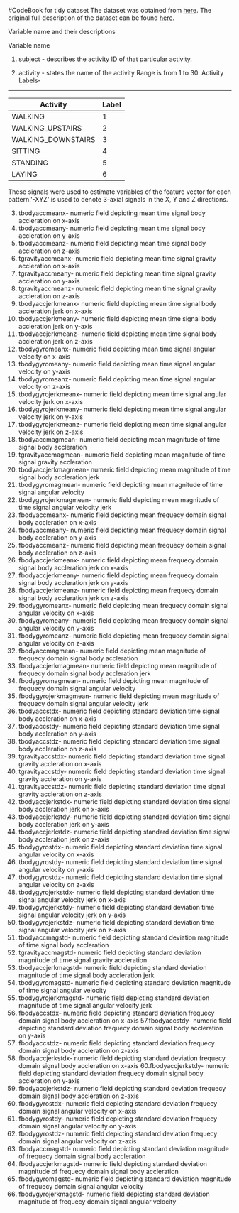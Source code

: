 #CodeBook for tidy dataset
The dataset was obtained from [here](https://d396qusza40orc.cloudfront.net/getdata%2Fprojectfiles%2FUCI%20HAR%20Dataset.zip).
The original full description of the dataset can be found [here](http://archive.ics.uci.edu/ml/datasets/Human+Activity+Recognition+Using+Smartphones).


Variable name and their descriptions


Variable name 
1. subject - describes the activity ID of that particular activity.


2. activity - 
states the name of the activity
Range is from 1 to 30.
Activity Labels-



------------------------------

Activity              | Label
----------------------|------
WALKING               | 1
WALKING_UPSTAIRS      | 2
WALKING_DOWNSTAIRS    | 3
SITTING               | 4
STANDING              | 5 
LAYING                | 6

These signals were used to estimate variables of the feature vector for each pattern.'-XYZ' is used to denote 3-axial signals in the X, Y and Z directions.

3. tbodyaccmeanx- numeric field depicting mean time signal body accleration on x-axis
4. tbodyaccmeany- numeric field depicting mean time signal body accleration on y-axis
5. tbodyaccmeanz- numeric field depicting mean time signal body accleration on z-axis
6. tgravityaccmeanx- numeric field depicting mean time signal gravity accleration on x-axis
7. tgravityaccmeany- numeric field depicting mean time signal gravity accleration on y-axis
8. tgravityaccmeanz- numeric field depicting mean time signal gravity accleration on z-axis
9. tbodyaccjerkmeanx- numeric field depicting mean time signal body accleration jerk on x-axis
10. tbodyaccjerkmeany- numeric field depicting mean time signal body accleration jerk on y-axis
11. tbodyaccjerkmeanz- numeric field depicting mean time signal body accleration jerk on z-axis
12. tbodygyromeanx- numeric field depicting mean time signal angular velocity on x-axis
13. tbodygyromeany- numeric field depicting mean time signal angular velocity on y-axis
14. tbodygyromeanz- numeric field depicting mean time signal angular velocity on z-axis
15. tbodygyrojerkmeanx- numeric field depicting mean time signal angular velocity jerk on x-axis
16. tbodygyrojerkmeany- numeric field depicting mean time signal angular velocity jerk on y-axis
17. tbodygyrojerkmeanz- numeric field depicting mean time signal angular velocity jerk on z-axis
18. tbodyaccmagmean- numeric field depicting mean magnitude of time signal body accleration
19. tgravityaccmagmean- numeric field depicting mean magnitude of time signal gravity accleration
20. tbodyaccjerkmagmean- numeric field depicting mean magnitude of time signal body accleration jerk
21. tbodygyromagmean- numeric field depicting mean magnitude of time signal angular velocity
22. tbodygyrojerkmagmean- numeric field depicting mean magnitude of time signal angular velocity jerk
23. fbodyaccmeanx- numeric field depicting mean frequecy domain signal body accleration on x-axis
24. fbodyaccmeany- numeric field depicting mean frequecy domain signal body accleration on y-axis
25. fbodyaccmeanz- numeric field depicting mean frequecy domain signal body accleration on z-axis
26. fbodyaccjerkmeanx- numeric field depicting mean frequecy domain signal body accleration jerk on x-axis
27. fbodyaccjerkmeany- numeric field depicting mean frequecy domain signal body accleration jerk on y-axis
28. fbodyaccjerkmeanz- numeric field depicting mean frequecy domain signal body accleration jerk on z-axis
29. fbodygyromeanx- numeric field depicting mean frequecy domain signal angular velocity on x-axis
30. fbodygyromeany- numeric field depicting mean frequecy domain signal angular velocity on y-axis
31. fbodygyromeanz- numeric field depicting mean frequecy domain signal angular velocity on z-axis
32. fbodyaccmagmean- numeric field depicting mean magnitude of frequecy domain signal body accleration
33. fbodyaccjerkmagmean- numeric field depicting mean magnitude of frequecy domain signal body accleration jerk
34. fbodygyromagmean- numeric field depicting mean magnitude of frequecy domain signal angular velocity
35. fbodygyrojerkmagmean- numeric field depicting mean magnitude of frequecy domain signal angular velocity jerk
36. tbodyaccstdx- numeric field depicting standard deviation time signal body accleration on x-axis
37. tbodyaccstdy- numeric field depicting standard deviation time signal body accleration on y-axis
38. tbodyaccstdz- numeric field depicting standard deviation time signal body accleration on z-axis
39. tgravityaccstdx- numeric field depicting standard deviation time signal gravity accleration on x-axis
40. tgravityaccstdy- numeric field depicting standard deviation time signal gravity accleration on y-axis
41. tgravityaccstdz- numeric field depicting standard deviation time signal gravity accleration on z-axis
42. tbodyaccjerkstdx- numeric field depicting standard deviation time signal body accleration jerk on x-axis
43. tbodyaccjerkstdy- numeric field depicting standard deviation time signal body accleration jerk on y-axis
44. tbodyaccjerkstdz- numeric field depicting standard deviation time signal body accleration jerk on z-axis
45. tbodygyrostdx- numeric field depicting standard deviation time signal angular velocity on x-axis
46. tbodygyrostdy- numeric field depicting standard deviation time signal angular velocity on y-axis
47. tbodygyrostdz- numeric field depicting standard deviation time signal angular velocity on z-axis
48. tbodygyrojerkstdx- numeric field depicting standard deviation time signal angular velocity jerk on x-axis
49. tbodygyrojerkstdy- numeric field depicting standard deviation time signal angular velocity jerk on y-axis
50. tbodygyrojerkstdz- numeric field depicting standard deviation time signal angular velocity jerk on z-axis
51. tbodyaccmagstd- numeric field depicting standard deviation magnitude of time signal body accleration
52. tgravityaccmagstd- numeric field depicting standard deviation magnitude of time signal gravity accleration
53. tbodyaccjerkmagstd- numeric field depicting standard deviation magnitude of time signal body accleration jerk
54. tbodygyromagstd- numeric field depicting standard deviation magnitude of time signal angular velocity
55. tbodygyrojerkmagstd- numeric field depicting standard deviation magnitude of time signal angular velocity jerk
56. fbodyaccstdx- numeric field depicting standard deviation frequecy domain signal body accleration on x-axis
57.fbodyaccstdy- numeric field depicting standard deviation frequecy domain signal body accleration on y-axis
58. fbodyaccstdz- numeric field depicting standard deviation frequecy domain signal body accleration on z-axis
59. fbodyaccjerkstdx- numeric field depicting standard deviation frequecy domain signal body accleration on x-axis
60.fbodyaccjerkstdy- numeric field depicting standard deviation frequecy domain signal body accleration on y-axis
61. fbodyaccjerkstdz- numeric field depicting standard deviation frequecy domain signal body accleration on z-axis
62. fbodygyrostdx- numeric field depicting standard deviation frequecy domain signal angular velocity on x-axis
63. fbodygyrostdy- numeric field depicting standard deviation frequecy domain signal angular velocity on y-axis
64. fbodygyrostdz- numeric field depicting standard deviation frequecy domain signal angular velocity on z-axis
65. fbodyaccmagstd- numeric field depicting standard deviation magnitude of frequecy domain signal body accleration
66. fbodyaccjerkmagstd- numeric field depicting standard deviation magnitude of frequecy domain signal body accleration
67. fbodygyromagstd- numeric field depicting standard deviation magnitude of frequecy domain signal angular velocity
68. fbodygyrojerkmagstd- numeric field depicting standard deviation magnitude of frequecy domain signal angular velocity 